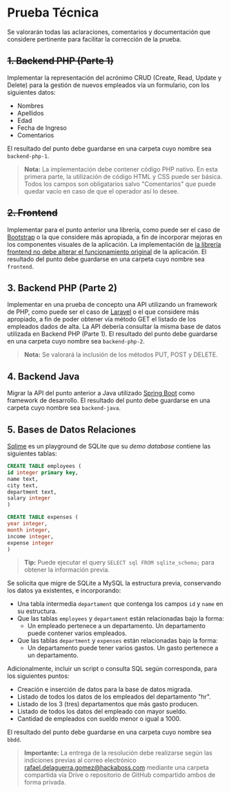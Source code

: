 # Prueba Técnica

Se valorarán todas las aclaraciones, comentarios y documentación que considere pertinente para facilitar la corrección de la prueba.

## ~~1. Backend PHP (Parte 1)~~

Implementar la representación del acrónimo CRUD (Create, Read, Update y Delete) para la gestión de nuevos empleados vía un formulario, con los siguientes datos:

- Nombres
- Apellidos
- Edad
- Fecha de Ingreso
- Comentarios

El resultado del punto debe guardarse en una carpeta cuyo nombre sea `backend-php-1`.

> **Nota:** La implementación debe contener código PHP nativo. En esta primera parte, la utilización de código HTML y CSS puede ser básica. Todos los campos son obligatarios salvo "Comentarios" que puede quedar vacío en caso de que el operador así lo desee.  

## ~~2. Frontend~~

Implementar para el punto anterior una librerí­a, como puede ser el caso de [Bootstrap](https://getbootstrap.com/) o la que considere más apropiada, a fin de incorporar mejoras en los componentes visuales de la aplicación. La implementación de <u>la librería frontend no debe alterar el funcionamiento original</u> de la aplicación. El resultado del punto debe guardarse en una carpeta cuyo nombre sea `frontend`. 

## 3. Backend PHP (Parte 2)

Implementar en una prueba de concepto una API utilizando un framework de PHP, como puede ser el caso de [Laravel](https://laravel.com/) o el que considere más apropiado, a fin de poder obtener vía método GET el listado de los empleados dados de alta. La API debería consultar la misma base de datos utilizada en Backend PHP (Parte 1). El resultado del punto debe guardarse en una carpeta cuyo nombre sea `backend-php-2`.

> **Nota:** Se valorará la inclusión de los métodos PUT, POST y DELETE.

## 4. Backend Java

Migrar la API del punto anterior a Java utilizado [Spring Boot](https://spring.io/projects/spring-boot) como framework de desarrollo. El resultado del punto debe guardarse en una carpeta cuyo nombre sea `backend-java`.

## 5. Bases de Datos Relaciones

[Sqlime](https://sqlime.org/) es un playground de SQLite que su *demo database* contiene las siguientes tablas:

```sql
CREATE TABLE employees (
id integer primary key,
name text,
city text,
department text,
salary integer
)

CREATE TABLE expenses (
year integer,
month integer,
income integer,
expense integer
)
```

> **Tip:** Puede ejecutar el query `SELECT sql FROM sqlite_schema;` para obtener la información previa.

Se solicita que migre de SQLite a MySQL la estructura previa, conservando los datos ya existentes, e incorporando:

- Una tabla intermedia `departament` que contenga los campos `id` y `name` en su estructura.
- Que las tablas `employees` y `departament` están relacionadas bajo la forma:
    - Un empleado pertenece a un departamento. Un departamento puede contener varios empleados.
- Que las tablas `department` y `expenses` están relacionadas bajo la forma:
    - Un departamento puede tener varios gastos. Un gasto pertenece a un departamento.

Adicionalmente, incluir un script o consulta SQL según corresponda, para los siguientes puntos:

- Creación e inserción de datos para la base de datos migrada.
- Listado de todos los datos de los empleados del departamento "hr".
- Listado de los 3 (tres) departamentos que más gasto producen.
- Listado de todos los datos del empleado con mayor sueldo.
- Cantidad de empleados con sueldo menor o igual a 1000.

El resultado del punto debe guardarse en una carpeta cuyo nombre sea `bbdd`.

> **Importante:** La entrega de la resolución debe realizarse según las indiciones previas al correo electrónico rafael.delaguerra.gomez@hackaboss.com mediante una carpeta compartida ví­a Drive o repositorio de GitHub compartido ambos de forma privada.
